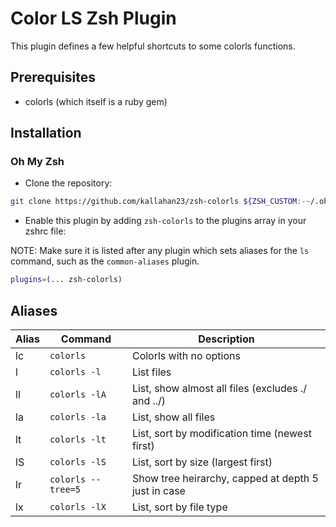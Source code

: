 # Color LS Zsh Plugin

This plugin defines a few helpful shortcuts to some colorls functions.

## Prerequisites

- colorls (which itself is a ruby gem)

## Installation

### Oh My Zsh

- Clone the repository:

```zsh
git clone https://github.com/kallahan23/zsh-colorls ${ZSH_CUSTOM:-~/.oh-my-zsh/custom}/plugins/zsh-colorls
```

- Enable this plugin by adding `zsh-colorls` to the plugins array in your zshrc file:

NOTE: Make sure it is listed after any plugin which sets aliases for the `ls` command, such as the `common-aliases` plugin.

```zsh
plugins=(... zsh-colorls)
```

## Aliases

| Alias | Command             | Description                                           |
|-------|---------------------|-------------------------------------------------------|
| lc    | `colorls`           | Colorls with no options                               |
| l     | `colorls -l`        | List files                                            |
| ll    | `colorls -lA`       | List, show almost all files (excludes ./ and ../)     |
| la    | `colorls -la`       | List, show all files                                  |
| lt    | `colorls -lt`       | List, sort by modification time (newest first)        |
| lS    | `colorls -lS`       | List, sort by size (largest first)                    |
| lr    | `colorls --tree=5`  | Show tree heirarchy, capped at depth 5 just in case   |
| lx    | `colorls -lX`       | List, sort by file type                               |
